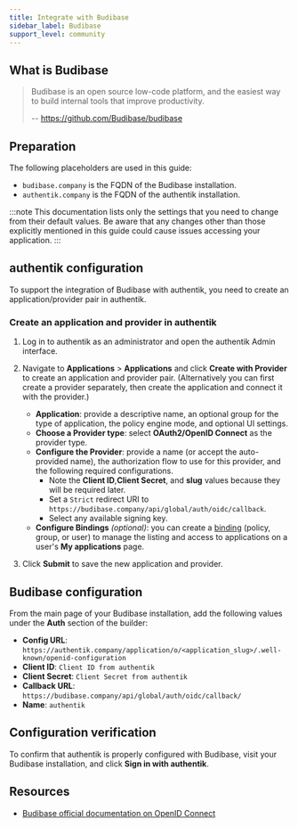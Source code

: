 ```yaml
---
title: Integrate with Budibase
sidebar_label: Budibase
support_level: community
---
```


## What is Budibase

> Budibase is an open source low-code platform, and the easiest way to build internal tools that improve productivity.
>
> -- https://github.com/Budibase/budibase

## Preparation

The following placeholders are used in this guide:

- `budibase.company` is the FQDN of the Budibase installation.
- `authentik.company` is the FQDN of the authentik installation.

:::note
This documentation lists only the settings that you need to change from their default values. Be aware that any changes other than those explicitly mentioned in this guide could cause issues accessing your application.
:::

## authentik configuration

To support the integration of Budibase with authentik, you need to create an application/provider pair in authentik.

### Create an application and provider in authentik

1. Log in to authentik as an administrator and open the authentik Admin interface.
2. Navigate to **Applications** > **Applications** and click **Create with Provider** to create an application and provider pair. (Alternatively you can first create a provider separately, then create the application and connect it with the provider.)

    - **Application**: provide a descriptive name, an optional group for the type of application, the policy engine mode, and optional UI settings.
    - **Choose a Provider type**: select **OAuth2/OpenID Connect** as the provider type.
    - **Configure the Provider**: provide a name (or accept the auto-provided name), the authorization flow to use for this provider, and the following required configurations.
        - Note the **Client ID**,**Client Secret**, and **slug** values because they will be required later.
        - Set a `Strict` redirect URI to `https://budibase.company/api/global/auth/oidc/callback`.
        - Select any available signing key.
    - **Configure Bindings** _(optional)_: you can create a [binding](/docs/add-secure-apps/flows-stages/bindings/) (policy, group, or user) to manage the listing and access to applications on a user's **My applications** page.

3. Click **Submit** to save the new application and provider.

## Budibase configuration

From the main page of your Budibase installation, add the following values under the **Auth** section of the builder:

- **Config URL**: `https://authentik.company/application/o/<application_slug>/.well-known/openid-configuration`
- **Client ID**: `Client ID from authentik`
- **Client Secret**: `Client Secret from authentik`
- **Callback URL**: `https://budibase.company/api/global/auth/oidc/callback/`
- **Name**: `authentik`

## Configuration verification

To confirm that authentik is properly configured with Budibase, visit your Budibase installation, and click **Sign in with authentik**.

## Resources

- [Budibase official documentation on OpenID Connect](https://docs.budibase.com/docs/openid-connect)

